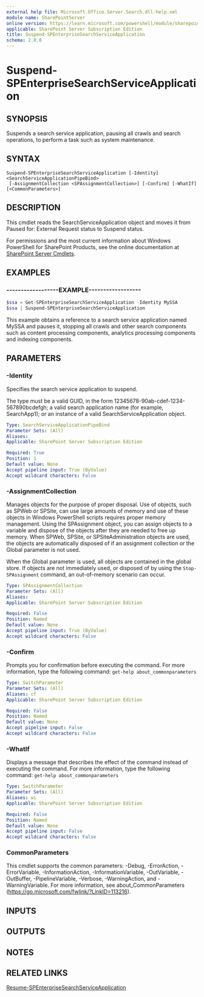 ```yaml
---
external help file: Microsoft.Office.Server.Search.dll-help.xml
module name: SharePointServer
online version: https://learn.microsoft.com/powershell/module/sharepoint-server/suspend-spenterprisesearchserviceapplication
applicable: SharePoint Server Subscription Edition
title: Suspend-SPEnterpriseSearchServiceApplication
schema: 2.0.0
---
```


# Suspend-SPEnterpriseSearchServiceApplication

## SYNOPSIS
Suspends a search service application, pausing all crawls and search operations, to perform a task such as system maintenance.

## SYNTAX

```
Suspend-SPEnterpriseSearchServiceApplication [-Identity] <SearchServiceApplicationPipeBind>
 [-AssignmentCollection <SPAssignmentCollection>] [-Confirm] [-WhatIf] [<CommonParameters>]
```

## DESCRIPTION
This cmdlet reads the SearchServiceApplication object and moves it from Paused for: External Request status to Suspend status.

For permissions and the most current information about Windows PowerShell for SharePoint Products, see the online documentation at [SharePoint Server Cmdlets](https://learn.microsoft.com/powershell/sharepoint/sharepoint-server/sharepoint-server-cmdlets).

## EXAMPLES

### ------------------EXAMPLE------------------
```powershell
$ssa = Get-SPEnterpriseSearchServiceApplication -Identity MySSA
$ssa | Suspend-SPEnterpriseSearchServiceApplication
```

This example obtains a reference to a search service application named MySSA and pauses it, stopping all crawls and other search components such as content processing components, analytics processing components and indexing components.

## PARAMETERS

### -Identity
Specifies the search service application to suspend.

The type must be a valid GUID, in the form 12345678-90ab-cdef-1234-567890bcdefgh; a valid search application name (for example, SearchApp1); or an instance of a valid SearchServiceApplication object.

```yaml
Type: SearchServiceApplicationPipeBind
Parameter Sets: (All)
Aliases: 
Applicable: SharePoint Server Subscription Edition

Required: True
Position: 1
Default value: None
Accept pipeline input: True (ByValue)
Accept wildcard characters: False
```

### -AssignmentCollection
Manages objects for the purpose of proper disposal.
Use of objects, such as SPWeb or SPSite, can use large amounts of memory and use of these objects in Windows PowerShell scripts requires proper memory management.
Using the SPAssignment object, you can assign objects to a variable and dispose of the objects after they are needed to free up memory.
When SPWeb, SPSite, or SPSiteAdministration objects are used, the objects are automatically disposed of if an assignment collection or the Global parameter is not used.

When the Global parameter is used, all objects are contained in the global store.
If objects are not immediately used, or disposed of by using the `Stop-SPAssignment` command, an out-of-memory scenario can occur.

```yaml
Type: SPAssignmentCollection
Parameter Sets: (All)
Aliases: 
Applicable: SharePoint Server Subscription Edition

Required: False
Position: Named
Default value: None
Accept pipeline input: True (ByValue)
Accept wildcard characters: False
```

### -Confirm
Prompts you for confirmation before executing the command.
For more information, type the following command: `get-help about_commonparameters`

```yaml
Type: SwitchParameter
Parameter Sets: (All)
Aliases: cf
Applicable: SharePoint Server Subscription Edition

Required: False
Position: Named
Default value: None
Accept pipeline input: False
Accept wildcard characters: False
```

### -WhatIf
Displays a message that describes the effect of the command instead of executing the command.
For more information, type the following command: `get-help about_commonparameters`

```yaml
Type: SwitchParameter
Parameter Sets: (All)
Aliases: wi
Applicable: SharePoint Server Subscription Edition

Required: False
Position: Named
Default value: None
Accept pipeline input: False
Accept wildcard characters: False
```

### CommonParameters
This cmdlet supports the common parameters: -Debug, -ErrorAction, -ErrorVariable, -InformationAction, -InformationVariable, -OutVariable, -OutBuffer, -PipelineVariable, -Verbose, -WarningAction, and -WarningVariable. For more information, see about_CommonParameters (https://go.microsoft.com/fwlink/?LinkID=113216).

## INPUTS

## OUTPUTS

## NOTES

## RELATED LINKS

[Resume-SPEnterpriseSearchServiceApplication](Resume-SPEnterpriseSearchServiceApplication.md)
